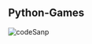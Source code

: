 ## Python-Games

<img align="center" alt="codeSanp" src="https://i.pinimg.com/originals/b5/14/4c/b5144c2950a2a97c29630c24945a06d0.jpg" />

